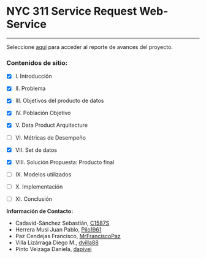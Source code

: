 # NYC 311 Service Request Web-Service
***

<div align="justify">

Seleccione [aquí](https://dapivei.github.io/MCA/) para acceder al reporte de avances del proyecto.



### Contenidos de sitio:

- [X] I. Introducción

- [X] II. Problema

- [X] III. Objetivos del producto de datos

- [X] IV. Población Objetivo

- [X] V. Data Product Arquitecture

- [ ] VI. Métricas de Desempeño

- [X] VII. Set de datos

- [X] VIII. Solución Propuesta: Producto final

- [ ] IX. Modelos utilizados

- [ ] X. Implementación

- [ ] XI. Conclusión



**Información de Contacto:**

- Cadavid-Sánchez Sebastián, [C1587S](https://github.com/C1587S)
- Herrera Musi Juan Pablo, [Pilo1961](https://github.com/Pilo1961)
- Paz Cendejas Francisco, [MrFranciscoPaz](https://github.com/MrFranciscoPaz)
- Villa Lizárraga Diego M., [dvilla88](https://github.com/dvilla88)
- Pinto Veizaga Daniela, [dapivei](https://github.com/dapivei)
